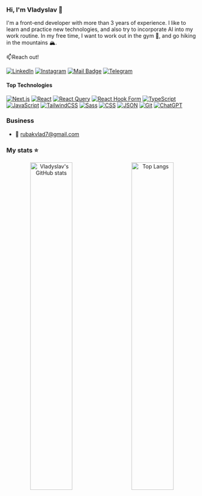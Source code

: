 ### Hi, I'm Vladyslav 👋

I'm a front-end developer with more than 3 years of experience. I like to learn and practice new technologies, and also try to incorporate AI into my work routine. In my free time, I want to work out in the gym 💪, and go hiking in the mountains 🏔️.

📫Reach out!

[![LinkedIn](https://custom-icon-badges.demolab.com/badge/LinkedIn-0A66C2?logo=linkedin-white&logoColor=fff)](https://www.linkedin.com/in/vladyslav-rybak/) 
[![Instagram](https://img.shields.io/badge/Instagram-%23E4405F.svg?logo=Instagram&logoColor=white)](https://www.instagram.com/vladyslavrybak/) 
[![Mail Badge](https://img.shields.io/badge/-Gmail-c0392b?style=flat&labelColor=c0392b&logo=gmail&logoColor=white)](mailto:rubakvlad7@gmail.com)
[![Telegram](https://img.shields.io/badge/Telegram-2CA5E0?logo=telegram&logoColor=white)](https://t.me/Vladyslavrybak)

#### Top Technologies

[![Next.js](https://img.shields.io/badge/Next.js-black?logo=next.js&logoColor=white)](#) [![React](https://img.shields.io/badge/React-%2320232a.svg?logo=react&logoColor=%2361DAFB)](#) [![React Query](https://img.shields.io/badge/React%20Query-FF4154?logo=reactquery&logoColor=fff)](#) [![React Hook Form](https://img.shields.io/badge/React%20Hook%20Form-EC5990?logo=reacthookform&logoColor=fff)](#) [![TypeScript](https://img.shields.io/badge/TypeScript-3178C6?logo=typescript&logoColor=fff)](#) [![JavaScript](https://img.shields.io/badge/JavaScript-F7DF1E?logo=javascript&logoColor=000)](#) [![TailwindCSS](https://img.shields.io/badge/Tailwind%20CSS-%2338B2AC.svg?logo=tailwind-css&logoColor=white)](#) [![Sass](https://img.shields.io/badge/Sass-C69?logo=sass&logoColor=fff)](#) [![CSS](https://img.shields.io/badge/CSS-1572B6?logo=css3&logoColor=fff)](#) [![JSON](https://img.shields.io/badge/JSON-000?logo=json&logoColor=fff)](#) [![Git](https://img.shields.io/badge/Git-F05032?logo=git&logoColor=fff)](#) [![ChatGPT](https://img.shields.io/badge/ChatGPT-74aa9c?logo=openai&logoColor=white)](#)

### Business
- :email: rubakvlad7@gmail.com

### My stats ⭐

<div align="center">
  <img align="left" width="47%" alt="Vladyslav's GitHub stats" src="https://github-readme-stats.vercel.app/api?username=Vladykkk&show_icons=true&theme=transparent" />
  <img align="right" width="47%" alt="Top Langs" src="https://github-readme-stats.vercel.app/api/top-langs/?username=vladykkk&layout=compact" />
</div>
